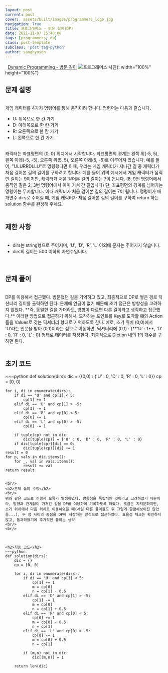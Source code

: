 ```yaml
---
layout: post
current: post
cover:  assets/built/images/programmers_logo.jpg
navigation: True
title: 프로그래머스 - 방문 길이(DP)
date: 2021-11-07 15:40:00
tags: [programmers, dp]
class: post-template
subclass: 'post tag-python'
author: sanghyoson
---
```

<i class="fa fa-search">&nbsp;</i> 
<a href='https://programmers.co.kr/learn/courses/30/lessons/49994'> Dynamic Programming - 방문 길이</a>
![프로그래머스 사진](../assets/built/images/programmers_logo.jpg){: width="100%" height="100%"}

<h2>문제 설명</h2>
<br/>
게임 캐릭터를 4가지 명령어를 통해 움직이려 합니다. 명령어는 다음과 같습니다.
<ul class = 'data-contents'>
<li>U: 위쪽으로 한 칸 가기</li>
<li>D: 아래쪽으로 한 칸 가기</li>
<li>R: 오른쪽으로 한 칸 가기</li>
<li>L: 왼쪽으로 한 칸 가기</li>
</ul>
<br/>
캐릭터는 좌표평면의 (0, 0) 위치에서 시작합니다. 좌표평면의 경계는 왼쪽 위(-5, 5), 왼쪽 아래(-5, -5), 오른쪽 위(5, 5), 오른쪽 아래(5, -5)로 이루어져 있습니다. 예를 들어, "ULURRDLLU"로 명령했다면 이때, 우리는 게임 캐릭터가 지나간 길 중 캐릭터가 처음 걸어본 길의 길이를 구하려고 합니다. 예를 들어 위의 예시에서 게임 캐릭터가 움직인 길이는 9이지만, 캐릭터가 처음 걸어본 길의 길이는 7이 됩니다. (8, 9번 명령어에서 움직인 길은 2, 3번 명령어에서 이미 거쳐 간 길입니다) 단, 좌표평면의 경계를 넘어가는 명령어는 무시합니다. 이때 캐릭터가 처음 걸어본 길의 길이는 7이 됩니다.
명령어가 매개변수 dirs로 주어질 때, 게임 캐릭터가 처음 걸어본 길의 길이를 구하여 return 하는 solution 함수를 완성해 주세요.
<br/>
<br/>


<h2>제한 사항</h2>
<ul class = 'data-contents'>
<br/>
<li>dirs는 string형으로 주어지며, 'U', 'D', 'R', 'L' 이외에 문자는 주어지지 않습니다.</li>
<li>dirs의 길이는 500 이하의 자연수입니다.</li>
</ul>
<br/>

<!-- <h2>출력 형식</h2>
<ul class = 'data-contents'>
<br/>
<li>solution 함수에서는 로그 데이터 lines 배열에 대해 초당 최대 처리량을 리턴한다.</li>
</ul>
<br/> -->

<h2>문제 풀이</h2>
<br/>
DP를 이용해서 접근했다. 방문했던 길을 기억하고 있고, 최종적으로 DP로 쌓은 경로 딕션너리 길이를 출력하면 된다. 문제에 언급이 없기 때문에 초기 접근은 방향성을 고려하지 않았다. **즉, 동일한 길을 가더라도, 방향이 다르면 다른 길이라고 생각하고 접근했다.** 이러한 방법으로 접근하기 위해서, 도착하는 포인트를 Key로 도착할 떄의 Action들을 Values로 갖는 딕셔너리 형태로 기억하도록 한다. 예로, 초기 위치 (0,0)에서 'U'라는 인풋을 받아 (0,1)이라는 점으로 이동하면, 딕셔너리에 (0,1) :  {**'U' : 1**, 'D' : 0, 'R' : 0, 'L' : 0} 형태로 데이터를 저장한다. 최종적으로 Diction 내의 1의 개수를 구하면 된다.
<br/>
<br/>



<h2>초기 코드</h2>
~~~python
def solution(dirs):
    dic = {(0,0) : {'U' : 0, 'D' : 0, 'R' : 0, 'L' : 0}}    
    cp = [0, 0]
    
    for i, di in enumerate(dirs):
        if di == 'U' and cp[1] < 5:
            cp[1] += 1
        elif di == 'D' and cp[1] > -5:
            cp[1] -= 1
        elif di == 'R' and cp[0] < 5:
            cp[0] += 1
        elif di == 'L' and cp[0] > -5:
            cp[0] -= 1
        
        if tuple(cp) not in dic:
            dic[tuple(cp)] = {'U' : 0, 'D' : 0, 'R' : 0, 'L' : 0}
        if dic[tuple(cp)][di] == 0:
            dic[tuple(cp)][di] += 1
    result = 0
    for p, vals in dic.items():
        for _, val in vals.items():
            result += val
    return result
~~~

<br/>
<h2>문제 풀이 수정</h2>
<br/>
위와 같은 코드로 진행시 오류가 발생하였다. 방향성을 독립적인 것이라고 고려하였기 때문이라, 방향과 관계없이 거쳐간 길을 DP를 이용하여 기록하도록 하였다. 조금은 지저분하지만, 초기 위치에서 다음 위치로 이동하였을 때(사실 다른 풀이들도 뭐 그렇게 깔끔해보이진 않았음...), 두 점 사이의 중점을 DP에 저장하는 방식으로 접근하였다. 효율성 체크는 확인하지 않고, 통과하였기에 추가적인 풀이는 생략.
<br/>
<br/>



<h2>최종 코드</h2>
~~~python
def solution(dirs):
    dic = {}    
    cp = [0, 0]
    
    for i, di in enumerate(dirs):
        if di == 'U' and cp[1] < 5:
            cp[1] += 1
            m = cp[0]
            n = cp[1] - 0.5
        elif di == 'D' and cp[1] > -5:
            cp[1] -= 1
            m = cp[0]
            n = cp[1] + 0.5
        elif di == 'R' and cp[0] < 5:
            cp[0] += 1
            m = cp[0] - 0.5
            n = cp[1]
        elif di == 'L' and cp[0] > -5:
            cp[0] -= 1
            m = cp[0] + 0.5
            n = cp[1]
        
        if (m,n) not in dic:
            dic[(m,n)] = 1
        
    return len(dic)
~~~